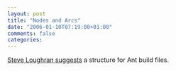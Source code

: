 ```yaml
---
layout: post
title: "Nodes and Arcs"
date: "2006-01-10T07:19:00+01:00"
comments: false
categories: 
---
```


<p><a href="http://www.1060.org/blogxter/entry?publicid=9F27D2CD0E93ED4BC5E355C96D62A2A7" title="Nodes and Arcs">Steve Loughran suggests</a> a structure for Ant build files.</p>


